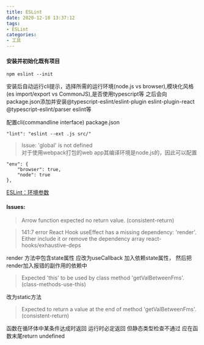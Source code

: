 ```yaml
---
title: ESLint
date: 2020-12-18 13:37:12
tags:
- ESLint
categories: 
- 工具
---
```

#### 安装并初始化既有项目
```
npm eslint --init
```
安装后自动运行cli提示，选择所需的运行环境(node.js vs browser),模块化风格(es import/export vs CommonJS),是否使用typescript等
之后会向package.json添加并安装@typescript-eslint/eslint-plugin eslint-plugin-react @typescript-eslint/parser eslint等


配置cli(commandline interface)
package.json
```
"lint": "eslint --ext .js src/"
```
> Issue: 'global' is not defined   
对于使用webpack打包的web app其编译环境是node.js的，因此可以配置
```
"env": {
    "browser": true,
    "node": true
},
```
[ESLint：环境参数](https://eslint.org/docs/user-guide/configuring#specifying-environments)

#### Issues:
> Arrow function expected no return value. (consistent-return)

> 141:7 error React Hook useEffect has a missing dependency: 'render'. Either include it or remove the dependency array react-hooks/exhaustive-deps

render 方法中包含state属性 应改为useCallback 加入依赖state属性， 然后把render加入报错的副作用的依赖中

> Expected 'this' to be used by class method 'getValBetweenFms'. (class-methods-use-this)

改为static方法

> Expected to return a value at the end of method 'getValBetweenFms'. (consistent-return)

函数在循环体中某条件达成时返回 运行时必定返回 但静态类型检查不通过 应在函数末尾return undefined
